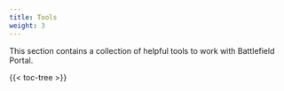 ```yaml
---
title: Tools
weight: 3
---
```


This section contains a collection of helpful tools to work with Battlefield Portal.

{{< toc-tree >}}
